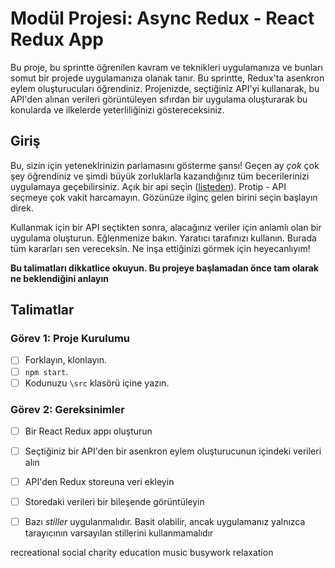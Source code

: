 # Modül Projesi: Async Redux - React Redux App

Bu proje, bu sprintte öğrenilen kavram ve teknikleri uygulamanıza ve bunları somut bir projede uygulamanıza olanak tanır. Bu sprintte, Redux'ta asenkron eylem oluşturucuları öğrendiniz. Projenizde, seçtiğiniz API'yi kullanarak, bu API'den alınan verileri görüntüleyen sıfırdan bir uygulama oluşturarak bu konularda ve ilkelerde yeterliliğinizi göstereceksiniz.

## Giriş

Bu, sizin için yeteneklrinizin parlamasını gösterme şansı! Geçen ay _çok_ çok şey öğrendiniz ve şimdi büyük zorluklarla kazandığınız tüm becerilerinizi uygulamaya geçebilirsiniz. Açık bir api seçin ([listeden](https://apipheny.io/free-api/)). Protip - API seçmeye çok vakit harcamayın. Gözünüze ilginç gelen birini seçin başlayın direk.

Kullanmak için bir API seçtikten sonra, alacağınız veriler için anlamlı olan bir uygulama oluşturun. Eğlenmenize bakın. Yaratıcı tarafınızı kullanın. 
Burada tüm kararları sen vereceksin. Ne inşa ettiğinizi görmek için heyecanlıyım!

**Bu talimatları dikkatlice okuyun. Bu projeye başlamadan önce tam olarak ne beklendiğini anlayın**


## Talimatlar

### Görev 1: Proje Kurulumu

- [ ] Forklayın, klonlayın.
- [ ] `npm start`.
- [ ] Kodunuzu `\src` klasörü içine yazın.

### Görev 2: Gereksinimler

- [ ] Bir React Redux appı oluşturun
- [ ] Seçtiğiniz bir API'den bir asenkron eylem oluşturucunun içindeki verileri alın
- [ ] API'den Redux storeuna veri ekleyin
- [ ] Storedaki verileri bir bileşende görüntüleyin
- [ ] Bazı _stiller_ uygulanmalıdır. Basit olabilir, ancak uygulamanız yalnızca tarayıcının varsayılan stillerini kullanmamalıdır


recreational
social
charity
education
music
busywork
relaxation